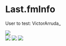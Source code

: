 # Last.fmInfo

User to test: VictorArruda_

<img src="http://s30.postimg.org/6tjwxqitd/Captura_de_tela_de_2015_12_02_00_40_18.png"><br>
<img src="http://s23.postimg.org/ewsu2lysb/Captura_de_tela_de_2015_12_02_00_40_39.png">
<img src="http://s1.postimg.org/yqwvqenm7/Captura_de_tela_de_2015_12_02_00_37_23.png">
<img src="http://s15.postimg.org/ryl054zcr/Captura_de_tela_de_2015_12_02_00_38_14.png">
